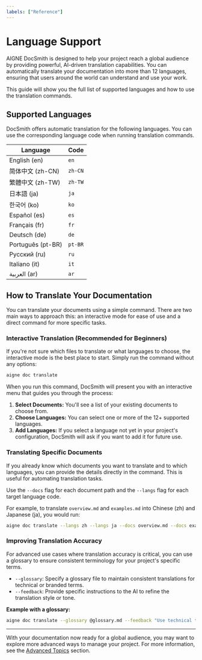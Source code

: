 ```yaml
---
labels: ["Reference"]
---
```


# Language Support

AIGNE DocSmith is designed to help your project reach a global audience by providing powerful, AI-driven translation capabilities. You can automatically translate your documentation into more than 12 languages, ensuring that users around the world can understand and use your work.

This guide will show you the full list of supported languages and how to use the translation commands.

## Supported Languages

DocSmith offers automatic translation for the following languages. You can use the corresponding language code when running translation commands.

| Language | Code |
|---|---|
| English (en) | `en` |
| 简体中文 (zh-CN) | `zh-CN` |
| 繁體中文 (zh-TW) | `zh-TW` |
| 日本語 (ja) | `ja` |
| 한국어 (ko) | `ko` |
| Español (es) | `es` |
| Français (fr) | `fr` |
| Deutsch (de) | `de` |
| Português (pt-BR) | `pt-BR` |
| Русский (ru) | `ru` |
| Italiano (it) | `it` |
| العربية (ar) | `ar` |

## How to Translate Your Documentation

You can translate your documents using a simple command. There are two main ways to approach this: an interactive mode for ease of use and a direct command for more specific tasks.

### Interactive Translation (Recommended for Beginners)

If you're not sure which files to translate or what languages to choose, the interactive mode is the best place to start. Simply run the command without any options:

```bash
aigne doc translate
```

When you run this command, DocSmith will present you with an interactive menu that guides you through the process:
1.  **Select Documents:** You'll see a list of your existing documents to choose from.
2.  **Choose Languages:** You can select one or more of the 12+ supported languages.
3.  **Add Languages:** If you select a language not yet in your project's configuration, DocSmith will ask if you want to add it for future use.

### Translating Specific Documents

If you already know which documents you want to translate and to which languages, you can provide the details directly in the command. This is useful for automating translation tasks.

Use the `--docs` flag for each document path and the `--langs` flag for each target language code.

For example, to translate `overview.md` and `examples.md` into Chinese (zh) and Japanese (ja), you would run:

```bash
aigne doc translate --langs zh --langs ja --docs overview.md --docs examples.md
```

### Improving Translation Accuracy

For advanced use cases where translation accuracy is critical, you can use a glossary to ensure consistent terminology for your project's specific terms.

-   `--glossary`: Specify a glossary file to maintain consistent translations for technical or branded terms.
-   `--feedback`: Provide specific instructions to the AI to refine the translation style or tone.

**Example with a glossary:**

```bash
aigne doc translate --glossary @glossary.md --feedback "Use technical terminology consistently"
```

---

With your documentation now ready for a global audience, you may want to explore more advanced ways to manage your project. For more information, see the [Advanced Topics](./advanced.md) section.